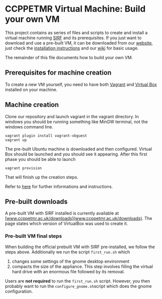 # CCPPETMR Virtual Machine: Build your own VM 

This project contains as series of files and scripts to create and install a virtual machine running [SIRF](https://github.com/CCPPETMR/SIRF) and its prerequisites. If you just want to download and use a pre-built VM, it can be downloaded from our [website](http://www.ccppetmr.ac.uk/downloads), just check the
[installation  instructions](INSTALL.md) and our [wiki](https://github.com/CCPPETMR/CCPPETMR_VM/wiki)
for basic usage.

The remainder of this file documents how to build your own VM.
## Prerequisites for machine creation

To create a new VM yourself, you need to have both [Vagrant](https://www.vagrantup.com) and [Virtual Box](https://www.virtualbox.org) installed on your machine.

## Machine creation

Clone our repository and launch vagrant in the vagrant directory. In windows you should be running something like MinGW terminal, not the windows command line.

    vagrant plugin install vagrant-vbguest
    vagrant up
	
The pre-built Ubuntu machine is downloaded and then configured. Virtual Box should be launched and you should see it appearing. After this first phase you should be able to launch 

    vagrant provision
	
That will finish up the creation steps. 

Refer to [here](https://github.com/CCPPETMR/CCPPETMR_VM/blob/master/INSTALL.md) for further informations and instructions.

## Pre-built downloads
A pre-built VM with SIRF installed is currently available at [www.ccppetmr.ac.uk/downloads](www.ccppetmr.ac.uk/downloads). The page states which version of VirtualBox was used to create it. 

### Pre-built VM final steps
When building the official prebuilt VM with SIRF pre-installed, we follow the steps above. 
Additionally we run the script `first_run.sh` which

1. changes some settings of the gnome desktop environment
2. compacts the size of the appliance. This step involves filling the virtual hard drive with an enormous file followed by its removal.

Users are **not required** to run the `first_run.sh` script. However, you then probably want to run the `configure_gnome.sh`script
which does the gnome configuration.


